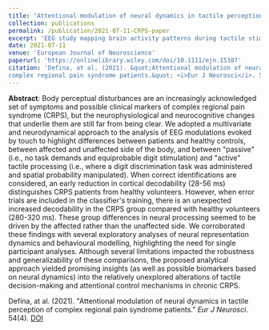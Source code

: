 ```yaml
---
title: "Attentional modulation of neural dynamics in tactile perception of complex regional pain syndrome patients"
collection: publications
permalink: /publication/2021-07-11-CRPS-paper
excerpt: 'EEG study mapping brain activity patterns during tactile stimulation in patients affected by Complex regional pain syndrome (CRPS)'
date: 2021-07-11
venue: 'European Journal of Neuroscience'
paperurl: 'https://onlinelibrary.wiley.com/doi/10.1111/ejn.15387'
citation: 'Defina, at al. (2021). &quot;Attentional modulation of neural dynamics in tactile perception of 
complex regional pain syndrome patients.&quot; <i>Eur J Neurosci</i>. 54(4).'
---
```

**Abstract**:
Body perceptual disturbances are an increasingly acknowledged set of symptoms and possible clinical markers of complex 
regional pain syndrome (CRPS), but the neurophysiological and neurocognitive changes that underlie them are still far 
from being clear. We adopted a multivariate and neurodynamical approach to the analysis of EEG modulations evoked by 
touch to highlight differences between patients and healthy controls, between affected and unaffected side of the body, 
and between "passive" (i.e., no task demands and equiprobable digit stimulation) and "active" tactile processing (i.e., 
where a digit discrimination task was administered and spatial probability manipulated). When correct identifications 
are considered, an early reduction in cortical decodability (28-56 ms) distinguishes CRPS patients from healthy 
volunteers. However, when error trials are included in the classifier's training, there is an unexpected increased 
decodability in the CRPS group compared with healthy volunteers (280-320 ms). These group differences in neural 
processing seemed to be driven by the affected rather than the unaffected side. We corroborated these findings with 
several exploratory analyses of neural representation dynamics and behavioural modelling, highlighting the need for 
single participant analyses. Although several limitations impacted the robustness and generalizability of these comparisons, 
the proposed analytical approach yielded promising insights (as well as possible biomarkers based on neural dynamics) 
into the relatively unexplored alterations of tactile decision-making and attentional control mechanisms in chronic CRPS.

Defina, at al. (2021). "Attentional modulation of neural dynamics in tactile perception of
complex regional pain syndrome patients." <i>Eur J Neurosci</i>. 54(4). [DOI](https://onlinelibrary.wiley.com/doi/10.1111/ejn.15387)